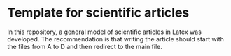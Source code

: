 # Template for scientific articles

In this repository, a general model of scientific articles in Latex was developed. The recommendation is that writing the article should start with the files from A to D and then redirect to the main file.

